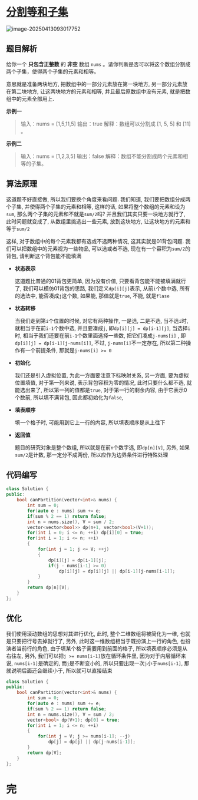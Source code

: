 # [分割等和子集](https://leetcode.cn/problems/partition-equal-subset-sum/)

![image-20250413093017752](https://md-wind.oss-cn-nanjing.aliyuncs.com/md/20250413093017821.png)

## 题目解析

给你一个 **只包含正整数** 的 **非空** 数组 `nums` 。请你判断是否可以将这个数组分割成两个子集，使得两个子集的元素和相等。

意思就是准备两块地方, 把数组中的一部分元素放在第一块地方, 另一部分元素放在第二块地方, 让这两块地方的元素和相等, 并且最后原数组中没有元素, 就是把数组中的元素全部用上. 

**示例一**


>输入：nums = [1,5,11,5]
>输出：true
>解释：数组可以分割成 [1, 5, 5] 和 [11] 。

**示例二**


>输入：nums = [1,2,3,5]
>输出：false
>解释：数组不能分割成两个元素和相等的子集。

## 算法原理

这道题不好直接做, 所以我们要换个角度来看问题. 我们知道, 我们要把数组分成两个子集, 并使得两个子集的元素和相等, 这样的话, 如果将整个数组的元素和设为`sum`, 那么两个子集的元素和不就是`sum/2`吗? 并且我们其实只要一块地方就行了, 此时问题就变成了, 从数组里挑选出一些元素, 放到这块地方, 让这块地方的元素和等于`sum/2`

这样, 对于数组中的每个元素我都有选或不选两种情况, 这其实就是01背包问题.  我们可以把数组中的元素视为一些物品, 可以选或者不选, 现在有一个容积为`sum/2`的背包, 请判断这个背包能不能填满

- **状态表示**

  这道题比普通的01背包更简单, 因为没有价值, 只要看背包能不能被填满就行了, 我们可以模仿01背包的思路, 我们定义`dp[i][j]`表示, 从前`i`个数中选, 所有的选法中, 能否凑成`j`这个数, 如果能, 那值就是`true`, 不能, 就是`flase`

- **状态转移**

  当我们走到第`i`个位置的时候, 对它有两种操作, 一是选, 二是不选, 当不选`i`时, 就相当于在前`i-1`个数中选, 并且要凑成`j`, 即`dp[i][j] = dp[i-1][j]`, 当选择`i`时, 相当于我们还要在前`i-1`个数里面选择一些数, 把它们凑成`j-nums[i]` , 即`dp[i][j] = dp[i-1][j-nums[i]]`, 不过, `j-nums[i]`不一定存在, 所以第二种操作有一个前提条件, 那就是`j-nums[i] >= 0`

- **初始化**

  我们还是引入虚拟位置, 为此一方面要注意下标映射关系, 另一方面, 要为虚拟位置填值, 对于第一列来说, 表示背包容积为零的情况, 此时只要什么都不选, 就能选出来了, 所以第一列的值都是`true`, 对于第一行的剩余内容, 由于它表示0个数前, 所以填不满背包, 因此都初始化为`false`, 

- **填表顺序**

  填一个格子时, 可能用到它上一行的内容, 所以填表顺序是从上往下

- **返回值**

  题目的研究对象是整个数组, 所以就是在前`n`个数字选, 即`dp[n][V]`, 另外, 如果`sum/2`是计数, 那一定分不成两份, 所以应作为边界条件进行特殊处理

## 代码编写

```cpp
class Solution {
public:
    bool canPartition(vector<int>& nums) {
        int sum = 0;
        for(auto e : nums) sum += e;
        if(sum % 2 == 1) return false;
        int n = nums.size(), V = sum / 2;
        vector<vector<bool>> dp(n+1, vector<bool>(V+1));
        for(int i = 0; i <= n; ++i) dp[i][0] = true;
        for(int i = 1; i <= n; ++i)
        {
            for(int j = 1; j <= V; ++j)
            {
                dp[i][j] = dp[i-1][j];
                if(j - nums[i-1] >= 0)
                    dp[i][j] = dp[i][j] || dp[i-1][j-nums[i-1]];
            }
        }
        return dp[n][V];
    }
};
```

## 优化

我们使用滚动数组的思想对其进行优化, 此时, 整个二维数组将被简化为一维, 也就是只要把行号去掉就行了, 另外, 此时这一维数组相当于既扮演上一行的角色, 也扮演者当前行的角色, 由于填某个格子需要用到前面的格子, 所以填表顺序必须是从右往左, 另外, 我们可以把`j >= nums[i-1]`放在循环条件里, 因为对于内层循环来说, `nums[i-1]`是确定的, 而`j`是不断变小的, 所以只要出现一次`j`小于`nums[i-1]`, 那就说明后面还会继续小于, 所以就可以直接结束

```cpp
class Solution {
public:
    bool canPartition(vector<int>& nums) {
        int sum = 0;
        for(auto e : nums) sum += e;
        if(sum % 2 == 1) return false;
        int n = nums.size(), V = sum / 2;
        vector<bool> dp(V+1); dp[0] = true;
        for(int i = 1; i <= n; ++i)
        {
            for(int j = V; j >= nums[i-1]; --j)
                dp[j] = dp[j] || dp[j-nums[i-1]];
        }
        return dp[V];
    }
};
```

# 完
